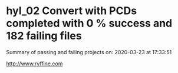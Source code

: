 # hyl_02 Convert with PCDs completed with 0 % success and 182 failing files

Summary of passing and failing projects on: 2020-03-23 at 17:33:51

http://www.ryffine.com
